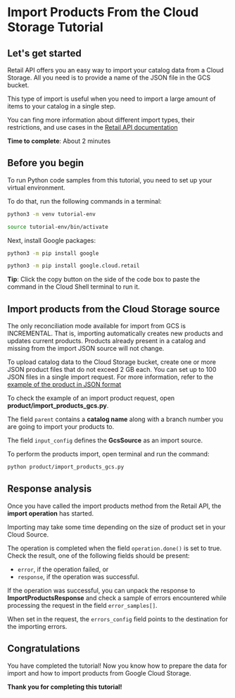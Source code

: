 # **Import Products From the Cloud Storage Tutorial**

## Let's get started

Retail API offers you an easy way to import your catalog data from a Cloud Storage. All you need is to provide a name of
the JSON file in the GCS bucket.

This type of import is useful when you need to import a large amount of items to your catalog in a single step.

You can fing more information about different import types, their restrictions, and use cases in the [Retail API documentation](https://cloud.google.com/retail/docs/upload-catalog#considerations)

**Time to complete**: About 2 minutes

## Before you begin

To run Python code samples from this tutorial, you need to set up your virtual environment.

To do that, run the following commands in a terminal:

```bash
python3 -m venv tutorial-env
```

```bash
source tutorial-env/bin/activate
```

Next, install Google packages:

```bash
python3 -m pip install google
```

```bash
python3 -m pip install google.cloud.retail
```

**Tip**: Click the copy button on the side of the code box to paste the command in the Cloud Shell terminal to
run it.

## Import products from the Cloud Storage source

The only reconciliation mode available for import from GCS is INCREMENTAL. That is, importing automatically creates new products and updates current products. Products already present in a catalog and missing from the import JSON source will not change.

To upload catalog data to the Cloud Storage bucket, create one or more JSON product files that do not exceed 2 GB each. You can set up to 100 JSON files in a single import request. For more information, refer to the [example of the product in JSON format](https://cloud.google.com/retail/docs/upload-catalog#json-format)

To check the example of an import product request, open **product/import_products_gcs.py**.

The field ```parent``` contains a **catalog name** along with a branch number you are going to import your
products to.

The field ```input_config``` defines the **GcsSource** as an import source.

To perform the products import, open terminal and run the command:

```bash
python product/import_products_gcs.py
```

## Response analysis

Once you have called the import products method from the Retail API, the **import operation** has started.

Importing may take some time depending on the size of product set in your Cloud Source.

The operation is completed when the field ```operation.done()``` is set to true. Check the result, one of the following fields should be present:
 - ```error```, if the operation failed, or
 - ```response```, if the operation was successful.

If the operation was successful, you can unpack the response to **ImportProductsResponse** and check a sample of errors
encountered while processing the request in the field ```error_samples[]```.

When set in the request, the ```errors_config``` field points to the destination for the importing errors.

## Congratulations

<walkthrough-conclusion-trophy></walkthrough-conclusion-trophy>

You have completed the tutorial! Now you know how to prepare the data for import and how to import products from Google
Cloud Storage.

**Thank you for completing this tutorial!**
